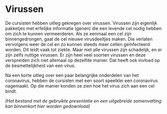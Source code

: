 # Virussen
De cursisten hebben uitleg gekregen over virussen. Virussen zijn eigenlijk pakketjes met erfelijke informatie (genen) die een levende cel nodig hebben om zich te kunnen vermeerderen. Als ze eenmaal een cel zijn binnengedrongen, gaat de cel nieuwe virusdeeltjes maken. Die verlaten vervolgens weer de cel en zo kunnen steeds meer cellen geïnfecteerd worden. Dit leidt vaak tot ziekte. Maar niet alle virussen zijn schadelijk, en er zijn zelfs nuttige virussen. Er zijn heel veel soorten virussen en deze verspreiden zich niet allemaal op dezelfde manier. Dat heeft ook invloed op de besmettelijkheid van een virus.

Na een korte uitleg over een paar belangrijke onderdelen van het coronavirus, hebben de cursisten met een soort speelklei een coronavirus nagemaakt. Op die manier konden ze zien hoe het virus zich aan een cel bindt.

*(Het bestand met de gebruikte presentatie en een uitgebreide samenvatting kan binnenkort hier worden gedownload)*
